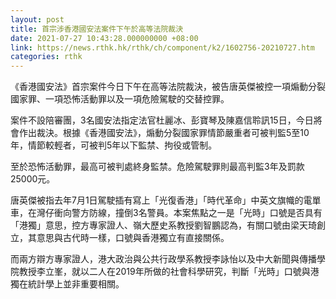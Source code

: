 ```yaml
---
layout: post
title: 首宗涉香港國安法案件下午於高等法院裁決
date: 2021-07-27 10:43:28.000000000 +08:00
link: https://news.rthk.hk/rthk/ch/component/k2/1602756-20210727.htm
categories: rthk
---
```


《香港國安法》首宗案件今日下午在高等法院裁決，被告唐英傑被控一項煽動分裂國家罪、一項恐怖活動罪以及一項危險駕駛的交替控罪。

案件不設陪審團，3名國安法指定法官杜麗冰、彭寶琴及陳嘉信聆訊15日，今日將會作出裁決。根據《香港國安法》，煽動分裂國家罪情節嚴重者可被判監5至10年，情節較輕者，可被判5年以下監禁、拘役或管制。

至於恐怖活動罪，最高可被判處終身監禁。危險駕駛罪則最高判監3年及罰款25000元。

唐英傑被指去年7月1日駕駛插有寫上「光復香港」「時代革命」中英文旗幟的電單車，在灣仔衝向警方防線，撞倒3名警員。本案焦點之一是「光時」口號是否具有「港獨」意思，控方專家證人、嶺大歷史系教授劉智鵬認為，有關口號由梁天琦創立，其意思與古代時一樣，口號與香港獨立有直接關係。

而兩方辯方專家證人，港大政治與公共行政學系教授李詠怡以及中大新聞與傳播學院教授李立峯，就以二人在2019年所做的社會科學研究，判斷「光時」口號與港獨在統計學上並非重要相關。
